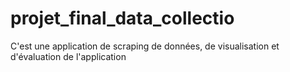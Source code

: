 # projet_final_data_collectio
C'est une application de scraping de données, de visualisation et d'évaluation de l'application
